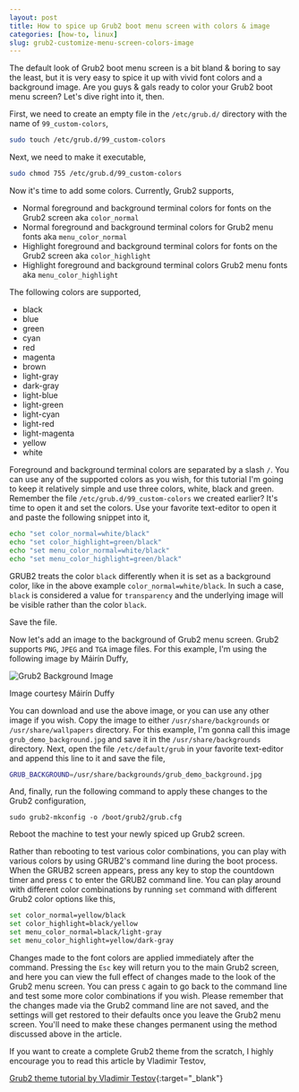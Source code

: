 ```yaml
---
layout: post
title: How to spice up Grub2 boot menu screen with colors & image
categories: [how-to, linux]
slug: grub2-customize-menu-screen-colors-image
---
```


The default look of Grub2 boot menu screen is a bit bland & boring to say the least, but it is very easy to spice it up with vivid font colors and a background image. Are you guys & gals ready to color your Grub2 boot menu screen? Let's dive right into it, then.  
<!--more-->

First, we need to create an empty file in the <code>/etc/grub.d/</code> directory with the name of <code>99_custom-colors</code>,  

```bash
sudo touch /etc/grub.d/99_custom-colors
```

Next, we need to make it executable,  

```bash
sudo chmod 755 /etc/grub.d/99_custom-colors
```

Now it's time to add some colors. Currently, Grub2 supports,  

 - Normal foreground and background terminal colors for fonts on the Grub2 screen aka <code>color_normal</code>  
 - Normal foreground and background terminal colors for Grub2 menu fonts aka <code>menu_color_normal</code>  
 - Highlight foreground and background terminal colors for fonts on the Grub2 screen aka <code>color_highlight</code>  
 - Highlight foreground and background terminal colors Grub2 menu fonts aka <code>menu_color_highlight</code>  

The following colors are supported,  

 - black  
 - blue  
 - green  
 - cyan  
 - red  
 - magenta  
 - brown  
 - light-gray  
 - dark-gray  
 - light-blue  
 - light-green  
 - light-cyan  
 - light-red  
 - light-magenta  
 - yellow  
 - white  

Foreground and background terminal colors are separated by a slash <code>/</code>. You can use any of the supported colors as you wish, for this tutorial I'm going to keep it relatively simple and use three colors, white, black and green. Remember the file <code>/etc/grub.d/99_custom-colors</code> we created earlier? It's time to open it and set the colors. Use your favorite text-editor to open it and paste the following snippet into it,  

```bash
echo "set color_normal=white/black"
echo "set color_highlight=green/black"
echo "set menu_color_normal=white/black"
echo "set menu_color_highlight=green/black"
```

GRUB2 treats the color <code>black</code> differently when it is set as a background color, like in the above example <code>color_normal=white/black</code>. In such a case, <code>black</code> is considered a value for <code>transparency</code> and the underlying image will be visible rather than the color <code>black</code>.  

Save the file.  

Now let's add an image to the background of Grub2 menu screen. Grub2 supports <code>PNG</code>, <code>JPEG</code> and <code>TGA</code> image files. For this example, I'm using the following image by Máirín Duffy,  

![Grub2 Background Image](https://raw.githubusercontent.com/hakerdefo/hakerdefo.github.io/main/assets/image/grub_demo_background.jpg "Grub2 Background Image")
<figcaption>Image courtesy Máirín Duffy</figcaption>  

You can download and use the above image, or you can use any other image if you wish. Copy the image to either <code>/usr/share/backgrounds</code> or <code>/usr/share/wallpapers</code> directory. For this example, I'm gonna call this image <code>grub_demo_background.jpg</code> and save it in the <code>/usr/share/backgrounds</code> directory. Next, open the file <code>/etc/default/grub</code> in your favorite text-editor and append this line to it and save the file,  

```bash
GRUB_BACKGROUND=/usr/share/backgrounds/grub_demo_background.jpg
```

And, finally, run the following command to apply these changes to the Grub2 configuration,  

```
sudo grub2-mkconfig -o /boot/grub2/grub.cfg
```

Reboot the machine to test your newly spiced up Grub2 screen.  

Rather than rebooting to test various color combinations, you can play with various colors by using GRUB2's command line during the boot process. When the GRUB2 screen appears, press any key to stop the countdown timer and press <code>C</code> to enter the GRUB2 command line. You can play around with different color combinations by running <code>set</code> command with different Grub2 color options like this,  

```bash
set color_normal=yellow/black  
set color_highlight=black/yellow  
set menu_color_normal=black/light-gray  
set menu_color_highlight=yellow/dark-gray  
```

Changes made to the font colors are applied immediately after the command. Pressing the <code>Esc</code> key will return you to the main Grub2 screen, and here you can view the full effect of changes made to the look of the Grub2 menu screen. You can press <code>C</code> again to go back to the command line and test some more color combinations if you wish. Please remember that the changes made via the Grub2 command line are not saved, and the settings will get restored to their defaults once you leave the Grub2 menu screen. You'll need to make these changes permanent using the method discussed above in the article.  

If you want to create a complete Grub2 theme from the scratch, I highly encourage you to read this article by Vladimir Testov,  

[Grub2 theme tutorial by Vladimir Testov](http://wiki.rosalab.ru/en/index.php/Grub2_theme_tutorial){:target="_blank"}  

